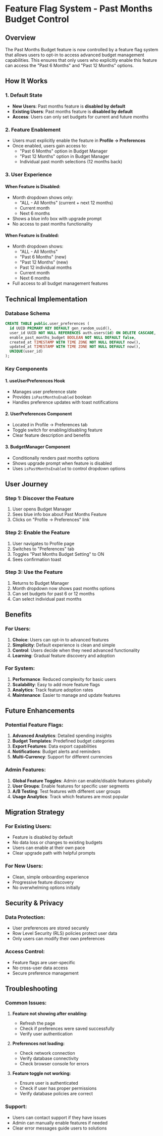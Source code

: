 # Feature Flag System - Past Months Budget Control

## Overview

The Past Months Budget feature is now controlled by a feature flag system that allows users to opt-in to access advanced budget management capabilities. This ensures that only users who explicitly enable this feature can access the "Past 6 Months" and "Past 12 Months" options.

## How It Works

### 1. **Default State**
- **New Users**: Past months feature is **disabled by default**
- **Existing Users**: Past months feature is **disabled by default**
- **Access**: Users can only set budgets for current and future months

### 2. **Feature Enablement**
- Users must explicitly enable the feature in **Profile → Preferences**
- Once enabled, users gain access to:
  - "Past 6 Months" option in Budget Manager
  - "Past 12 Months" option in Budget Manager
  - Individual past month selections (12 months back)

### 3. **User Experience**

#### **When Feature is Disabled:**
- Month dropdown shows only:
  - "ALL - All Months" (current + next 12 months)
  - Current month
  - Next 6 months
- Shows a blue info box with upgrade prompt
- No access to past months functionality

#### **When Feature is Enabled:**
- Month dropdown shows:
  - "ALL - All Months"
  - "Past 6 Months" (new)
  - "Past 12 Months" (new)
  - Past 12 individual months
  - Current month
  - Next 6 months
- Full access to all budget management features

## Technical Implementation

### Database Schema
```sql
CREATE TABLE public.user_preferences (
  id UUID PRIMARY KEY DEFAULT gen_random_uuid(),
  user_id UUID NOT NULL REFERENCES auth.users(id) ON DELETE CASCADE,
  enable_past_months_budget BOOLEAN NOT NULL DEFAULT false,
  created_at TIMESTAMP WITH TIME ZONE NOT NULL DEFAULT now(),
  updated_at TIMESTAMP WITH TIME ZONE NOT NULL DEFAULT now(),
  UNIQUE(user_id)
);
```

### Key Components

#### 1. **useUserPreferences Hook**
- Manages user preference state
- Provides `isPastMonthsEnabled` boolean
- Handles preference updates with toast notifications

#### 2. **UserPreferences Component**
- Located in Profile → Preferences tab
- Toggle switch for enabling/disabling feature
- Clear feature description and benefits

#### 3. **BudgetManager Component**
- Conditionally renders past months options
- Shows upgrade prompt when feature is disabled
- Uses `isPastMonthsEnabled` to control dropdown options

## User Journey

### **Step 1: Discover the Feature**
1. User opens Budget Manager
2. Sees blue info box about Past Months Feature
3. Clicks on "Profile → Preferences" link

### **Step 2: Enable the Feature**
1. User navigates to Profile page
2. Switches to "Preferences" tab
3. Toggles "Past Months Budget Setting" to ON
4. Sees confirmation toast

### **Step 3: Use the Feature**
1. Returns to Budget Manager
2. Month dropdown now shows past months options
3. Can set budgets for past 6 or 12 months
4. Can select individual past months

## Benefits

### **For Users:**
1. **Choice**: Users can opt-in to advanced features
2. **Simplicity**: Default experience is clean and simple
3. **Control**: Users decide when they need advanced functionality
4. **Learning**: Gradual feature discovery and adoption

### **For System:**
1. **Performance**: Reduced complexity for basic users
2. **Scalability**: Easy to add more feature flags
3. **Analytics**: Track feature adoption rates
4. **Maintenance**: Easier to manage and update features

## Future Enhancements

### **Potential Feature Flags:**
1. **Advanced Analytics**: Detailed spending insights
2. **Budget Templates**: Predefined budget categories
3. **Export Features**: Data export capabilities
4. **Notifications**: Budget alerts and reminders
5. **Multi-Currency**: Support for different currencies

### **Admin Features:**
1. **Global Feature Toggles**: Admin can enable/disable features globally
2. **User Groups**: Enable features for specific user segments
3. **A/B Testing**: Test features with different user groups
4. **Usage Analytics**: Track which features are most popular

## Migration Strategy

### **For Existing Users:**
- Feature is disabled by default
- No data loss or changes to existing budgets
- Users can enable at their own pace
- Clear upgrade path with helpful prompts

### **For New Users:**
- Clean, simple onboarding experience
- Progressive feature discovery
- No overwhelming options initially

## Security & Privacy

### **Data Protection:**
- User preferences are stored securely
- Row Level Security (RLS) policies protect user data
- Only users can modify their own preferences

### **Access Control:**
- Feature flags are user-specific
- No cross-user data access
- Secure preference management

## Troubleshooting

### **Common Issues:**

1. **Feature not showing after enabling:**
   - Refresh the page
   - Check if preferences were saved successfully
   - Verify user authentication

2. **Preferences not loading:**
   - Check network connection
   - Verify database connectivity
   - Check browser console for errors

3. **Feature toggle not working:**
   - Ensure user is authenticated
   - Check if user has proper permissions
   - Verify database policies are correct

### **Support:**
- Users can contact support if they have issues
- Admin can manually enable features if needed
- Clear error messages guide users to solutions
